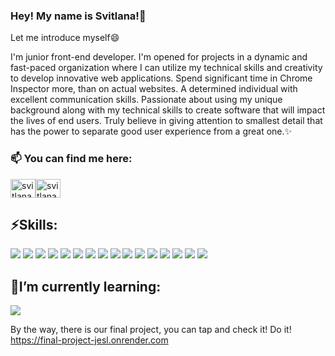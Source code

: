 ### Hey! My name is Svitlana!👋
Let me introduce myself😄

<p>I'm junior front-end developer. I'm opened for projects in a dynamic and fast-paced organization where I can utilize my technical skills and creativity to develop innovative web applications. Spend significant time in Chrome Inspector more, than on actual websites. A determined individual with excellent communication skills. Passionate about using my unique background along with my technical skills to create software that will impact the lives of end users. Truly believe in giving attention to smallest detail that has the power to separate good user experience from a great one.✨</p>

<h3>📫 You can find me here:</h3><a href="https://linkedin.com/in/svitlana-kovalenko-920b4723a" target="blank"><img align="center" src="https://raw.githubusercontent.com/rahuldkjain/github-profile-readme-generator/master/src/images/icons/Social/linked-in-alt.svg" alt="svitlana-kovalenko-920b4723a" height="30" width="40" /></a><a href="https://t.me/kovalenko_sv" target="blank"><img align="center" src="https://i.pinimg.com/originals/90/49/01/904901b5d3ff49e2af05f0b6201015b8.png" alt="svitlana-kovalenko" height="30" width="40" /></a>

<h2>⚡Skills:</h2>
<div><img src="https://img.shields.io/badge/HTML-8B0000?style=for-the-badge&logo=html5&logoColor=000"> <img src="https://img.shields.io/badge/CSS-blue?style=for-the-badge&logo=css3&logoColor=000"> <img src="https://img.shields.io/badge/SASS-FF69B4?style=for-the-badge&logo=sass&logoColor=fff"> <img src="https://img.shields.io/badge/JavaScript-FFA500?style=for-the-badge&logo=javascript&logoColor=000"> <img src="https://img.shields.io/badge/Git-B22222?style=for-the-badge&logo=git&logoColor=fff"> <img src="https://img.shields.io/badge/Figma-9932CC?style=for-the-badge&logo=figma&logoColor=000"> <img src="https://img.shields.io/badge/NPM-CB3837?style=for-the-badge&logo=npm&logoColor=000"> <img src="https://img.shields.io/badge/Styled Components-DB7093?style=for-the-badge&logo=styledcomponents&logoColor=000"> <img src="https://img.shields.io/badge/Gulp-CF4647?style=for-the-badge&logo=gulp&logoColor=000"> <img src="https://img.shields.io/badge/React-61DAFB?style=for-the-badge&logo=react&logoColor=000"> <img src="https://img.shields.io/badge/Redux-764ABC?style=for-the-badge&logo=redux&logoColor=000"> <img src="https://img.shields.io/badge/MUI-007FFF?style=for-the-badge&logo=mui&logoColor=fff"> <img src="https://img.shields.io/badge/Node-339933?style=for-the-badge&logo=nodedotjs&logoColor=000"> <img src="https://img.shields.io/badge/Express-000000?style=for-the-badge&logo=express&logoColor=fff"> <img src="https://img.shields.io/badge/MongoDB-47A248?style=for-the-badge&logo=MongoDB&logoColor=000"> <img src="https://img.shields.io/badge/TypeScript-3178C6?style=for-the-badge&logo=typescript&logoColor=000"></div>

<h2>🌱I’m currently learning:</h2>
<img src="https://img.shields.io/badge/next.js-000000?style=for-the-badge&logo=nextdotjs&logoColor=fff">


By the way, there is our final project, you can tap and check it! Do it!
https://final-project-jesl.onrender.com

<!--
**SvitloKovalenko/SvitloKovalenko** is a ✨ _special_ ✨ repository because its `README.md` (this file) appears on your GitHub profile.
<img src="https://img.shields.io/badge/НАДПИСЬ НА БЕЙДЖЕ-ЦВЕТ ФОНА?style=for-the-badge&logo=НАЗВАНИЕ ЛОГОТИПА&logoColor=ЦВЕТ ЛОГОТИПА">
Here are some ideas to get you started:

- 🔭 I’m currently working on ...
- 🌱 I’m currently learning ...
- 👯 I’m looking to collaborate on ...
- 🤔 I’m looking for help with ...
- 💬 Ask me about ...
- 📫 How to reach me: ...
- 😄 Pronouns: ...
- ⚡ Fun fact: ...
-->
